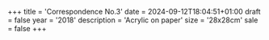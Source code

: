 +++
title = 'Correspondence No.3'
date = 2024-09-12T18:04:51+01:00
draft = false
year = '2018'
description = 'Acrylic on paper'
size = '28x28cm'
sale = false
+++
